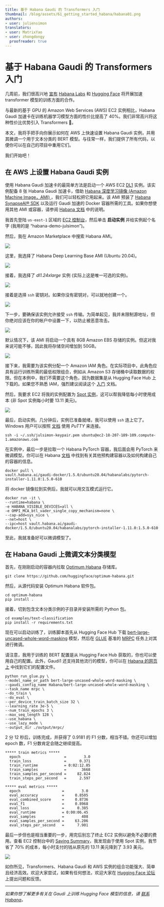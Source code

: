 ```yaml
---
title: 基于 Habana Gaudi 的 Transformers 入门
thumbnail: /blog/assets/61_getting_started_habana/habana01.png
authors:
- user: juliensimon
translators:
- user: MatrixYao
- user: zhongdongy
  proofreader: true
---
```


# 基于 Habana Gaudi 的 Transformers 入门


几周前，我们很高兴地 [宣布](https://huggingface.co/blog/zh/habana) [Habana Labs](https://habana.ai) 和 [Hugging Face](https://huggingface.co/) 将开展加速 transformer 模型的训练方面的合作。

与最新的基于 GPU 的 Amazon Web Services (AWS) EC2 实例相比，Habana Gaudi 加速卡在训练机器学习模型方面的性价比提高了 40%。我们非常高兴将这种性价比优势引入 Transformers 🚀。

本文，我将手把手向你展示如何在 AWS 上快速设置 Habana Gaudi 实例，并用其微调一个用于文本分类的 BERT 模型。与往常一样，我们提供了所有代码，以便你可以在自己的项目中重用它们。

我们开始吧！

## 在 AWS 上设置 Habana Gaudi 实例

使用 Habana Gaudi 加速卡的最简单方法是启动一个 AWS EC2 [DL1](https://aws.amazon.com/ec2/instance-types/dl1/) 实例。该实例配备 8 张 Habana Gaudi 加速卡，借助 [Habana 深度学习镜像 (Amazon Machine Image，AMI) ](https://aws.amazon.com/marketplace/server/procurement?productId=9a75c51a-a4d1-4470-884f-6be27933fcc8)，我们可以轻松把它用起来。该 AMI 预装了 [Habana SynapseAI® SDK](https://developer.habana.ai/) 以及运行 Gaudi 加速的 Docker 容器所需的工具。如果你想使用其他 AMI 或容器，请参阅 [Habana 文档](https://docs.habana.ai/en/latest/AWS_Quick_Starts/index.html) 中的说明。

我首先登陆 `us-east-1` 区域的 [EC2 控制台](https://console.aws.amazon.com/ec2sp/v2/)，然后单击 **启动实例** 并给实例起个名字 (我用的是 “habana-demo-julsimon”)。

然后，我在 Amazon Marketplace 中搜索 Habana AMI。

<kbd>
  <img src="/blog/assets/61_getting_started_habana/habana01.png">
</kbd>

这里，我选择了 Habana Deep Learning Base AMI (Ubuntu 20.04)。

<kbd>
  <img src="/blog/assets/61_getting_started_habana/habana02.png">
</kbd>

接着，我选择了 _dl1.24xlarge_ 实例 (实际上这是唯一可选的实例)。

<kbd>
  <img src="/blog/assets/61_getting_started_habana/habana03.png">
</kbd>

接着是选择 `ssh` 密钥对。如果你没有密钥对，可以就地创建一个。

<kbd>
  <img src="/blog/assets/61_getting_started_habana/habana04.png">
</kbd>

下一步，要确保该实例允许接受 `ssh` 传输。为简单起见，我并未限制源地址，但你绝对应该在你的帐户中设置一下，以防止被恶意攻击。

<kbd>
  <img src="/blog/assets/61_getting_started_habana/habana05.png">
</kbd>

默认情况下，该 AMI 将启动一个具有 8GB Amazon EBS 存储的实例。但这对我来说可能不够，因此我将存储空间增加到 50GB。

<kbd>
  <img src="/blog/assets/61_getting_started_habana/habana08.png">
</kbd>

接下来，我需要为该实例分配一个 Amazon IAM 角色。在实际项目中，此角色应具有运行训练所需的最低权限组合，例如从 Amazon S3 存储桶中读取数据的权限。但在本例中，我们不需要这个角色，因为数据集是从 Hugging Face Hub 上下载的。如果您不熟悉 IAM，强烈建议阅读这个 [入门](https://docs.aws.amazon.com/IAM/latest/UserGuide/getting-started.html) 文档。

然后，我要求 EC2 将我的实例配置为 [Spot 实例](https://docs.aws.amazon.com/AWSEC2/latest/UserGuide/using-spot-instances.html)，这可以帮我降低每小时使用成本 (非 Spot 实例每小时要 13.11 美元)。

<kbd>
  <img src="/blog/assets/61_getting_started_habana/habana06.png">
</kbd>

最后，启动实例。几分钟后，实例已准备就绪，我可以使用 `ssh` 连上它了。Windows 用户可以按照 [文档](https://docs.aws.amazon.com/AWSEC2/latest/UserGuide/putty.html) 使用 _PuTTY_ 来连接。

```
ssh -i ~/.ssh/julsimon-keypair.pem ubuntu@ec2-18-207-189-109.compute-1.amazonaws.com
```

在实例中，最后一步是拉取一个 Habana PyTorch 容器，我后面会用 PyTorch 来微调模型。你可以在 Habana [文档](https://docs.habana.ai/en/latest/Installation_Guide/index.html) 中找到有关其他预构建容器以及如何构建自己的容器的信息。

```
docker pull \
vault.habana.ai/gaudi-docker/1.5.0/ubuntu20.04/habanalabs/pytorch-installer-1.11.0:1.5.0-610
```

将 docker 镜像拉到实例后，我就可以用交互模式运行它。

```
docker run -it \
--runtime=habana \
-e HABANA_VISIBLE_DEVICES=all \
-e OMPI_MCA_btl_vader_single_copy_mechanism=none \
--cap-add=sys_nice \
--net=host \
--ipc=host vault.habana.ai/gaudi-docker/1.5.0/ubuntu20.04/habanalabs/pytorch-installer-1.11.0:1.5.0-610
```

至此，我就准备好可以微调模型了。

## 在 Habana Gaudi 上微调文本分类模型

首先，在刚刚启动的容器内拉取 [Optimum Habana](https://github.com/huggingface/optimum-habana) 存储库。

```
git clone https://github.com/huggingface/optimum-habana.git
```

然后，从源代码安装 Optimum Habana 软件包。

```
cd optimum-habana
pip install .
```

接着，切到包含文本分类示例的子目录并安装所需的 Python 包。

```
cd examples/text-classification
pip install -r requirements.txt
```

现在可以启动训练了，训练脚本首先从 Hugging Face Hub 下载 [bert-large-uncased-whole-word-masking](https://huggingface.co/bert-large-uncased-whole-word-masking) 模型，然后在 [GLUE](https://gluebenchmark.com/) 基准的 [MRPC](https://www.microsoft.com/en-us/download/details.aspx?id=52398) 任务上对其进行微调。

请注意，我用于训练的 BERT 配置是从 Hugging Face Hub 获取的，你也可以使用自己的配置。此外，Gaudi1 还支持其他流行的模型，你可以在 [Habana 的网页上](https://huggingface.co/Habana) 中找到它们的配置文件。

```
python run_glue.py \
--model_name_or_path bert-large-uncased-whole-word-masking \
--gaudi_config_name Habana/bert-large-uncased-whole-word-masking \
--task_name mrpc \
--do_train \
--do_eval \
--per_device_train_batch_size 32 \
--learning_rate 3e-5 \
--num_train_epochs 3 \
--max_seq_length 128 \
--use_habana \
--use_lazy_mode \
--output_dir ./output/mrpc/
```

2 分 12 秒后，训练完成，并获得了 0.9181 的 F1 分数，相当不错。你还可以增加 epoch 数，F1 分数肯定会随之继续提高。

```
***** train metrics *****
  epoch                    =        3.0
  train_loss               =      0.371
  train_runtime            = 0:02:12.85
  train_samples            =       3668
  train_samples_per_second =     82.824
  train_steps_per_second   =      2.597

***** eval metrics *****
  epoch                   =        3.0
  eval_accuracy           =     0.8505
  eval_combined_score     =     0.8736
  eval_f1                 =     0.8968
  eval_loss               =      0.385
  eval_runtime            = 0:00:06.45
  eval_samples            =        408
  eval_samples_per_second =     63.206
  eval_steps_per_second   =      7.901
```

最后一步但也是相当重要的一步，用完后别忘了终止 EC2 实例以避免不必要的费用。查看 EC2 控制台中的 [Saving Summary](https://console.aws.amazon.com/ec2sp/v2/home/spot)，我发现由于使用 Spot 实例，我节省了 70% 的成本，每小时支付的钱从原先的 13.11 美元降到了 3.93 美元。

<kbd>
  <img src="/blog/assets/61_getting_started_habana/habana07.png">
</kbd>

如你所见，Transformers、Habana Gaudi 和 AWS 实例的组合功能强大、简单且经济高效。欢迎大家尝试，如果有任何想法，欢迎大家在 [Hugging Face 论坛](https://discuss.huggingface.co/) 上提出问题和反馈。

---

_如果你想了解更多有关在 Gaudi 上训练 Hugging Face 模型的信息，请 [联系 Habana](https://developer.habana.ai/accelerate-transformer-training-on-habana-gaudi-processors-with-hugging-face/)。_